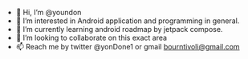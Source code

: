 - 👋 Hi, I’m @youndon
- 👀 I’m interested in Android application and programming in general.
- 🌱 I’m currently learning android roadmap by jetpack compose.
- 💞️ I’m looking to collaborate on this exact area
- 📫 Reach me by twitter @yonDone1 or gmail bourntivoli@gmail.com

<!---
youndon/youndon is a ✨ special ✨ repository because its `README.md` (this file) appears on your GitHub profile.
You can click the Preview link to take a look at your changes.
--->
